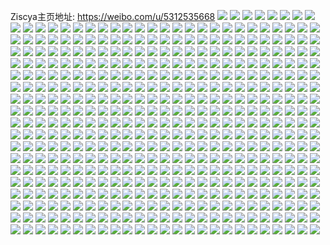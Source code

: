 Ziscya主页地址: https://weibo.com/u/5312535668 
![](https://wx4.sinaimg.cn/mw2000/005NwRdagy1h93o8s0zelj324p27v4gw.jpg) 
![](https://wx4.sinaimg.cn/mw2000/005NwRdagy1h93o8y8l56j332d23f4qs.jpg) 
![](https://wx4.sinaimg.cn/mw2000/005NwRdagy1h93o8z6tb6j32dc2dbhdt.jpg) 
![](https://wx4.sinaimg.cn/mw2000/005NwRdagy1h93o91b89mj32dc2dbb2c.jpg) 
![](https://wx4.sinaimg.cn/mw2000/005NwRdagy1h93o8rctoej30u015o160.jpg) 
![](https://wx4.sinaimg.cn/mw2000/005NwRdagy1h93o928bzgj32dc2dbnpd.jpg) 
![](https://wx4.sinaimg.cn/mw2000/005NwRdagy1h93o947smbj32dc35sx6s.jpg) 
![](https://wx4.sinaimg.cn/mw2000/005NwRdagy1h93o96cg3ij32dc35sb2c.jpg) 
![](https://wx4.sinaimg.cn/mw2000/005NwRdagy1h93o97rw7yj32dc35s7wj.jpg) 
![](https://wx4.sinaimg.cn/mw2000/005NwRdagy1h9093fsbalj30u00sg47s.jpg) 
![](https://wx4.sinaimg.cn/mw2000/005NwRdagy1h8oa7faa5oj32ef35s7wk.jpg) 
![](https://wx4.sinaimg.cn/mw2000/005NwRdagy1h72e02easlj30xc3r34k8.jpg) 
![](https://wx4.sinaimg.cn/mw2000/005NwRdagy1h72e05ilnqj32dc35shdt.jpg) 
![](https://wx4.sinaimg.cn/mw2000/005NwRdagy1h72e0783phj32dc35s7dd.jpg) 
![](https://wx4.sinaimg.cn/mw2000/005NwRdagy1h72e0bcimcj32dc35snpd.jpg) 
![](https://wx4.sinaimg.cn/mw2000/005NwRdagy1h72ecs9vqaj32dc35su0y.jpg) 
![](https://wx4.sinaimg.cn/mw2000/005NwRdagy1h72ectr0bwj32dc35su0x.jpg) 
![](https://wx4.sinaimg.cn/mw2000/005NwRdagy1h72ecwccoej32dc35s7wk.jpg) 
![](https://wx4.sinaimg.cn/mw2000/005NwRdagy1h72eczj3dpj32dc35sb2e.jpg) 
![](https://wx4.sinaimg.cn/mw2000/005NwRdagy1h72ed0s0twj32dc35shdt.jpg) 
![](https://wx4.sinaimg.cn/mw2000/005NwRdagy1h6vwasv88oj32dc35s77e.jpg) 
![](https://wx4.sinaimg.cn/mw2000/005NwRdagy1h6q6cbpfevj32dc35sqv9.jpg) 
![](https://wx4.sinaimg.cn/mw2000/005NwRdagy1h6q6dmc8hvj335s2dchdx.jpg) 
![](https://wx4.sinaimg.cn/mw2000/005NwRdagy1h6q6dp8ssej32v225cnpg.jpg) 
![](https://wx4.sinaimg.cn/mw2000/005NwRdagy1h6q6drsrywj32dc35shdu.jpg) 
![](https://wx4.sinaimg.cn/mw2000/005NwRdagy1h6i0ji5il1j335s2dc1ky.jpg) 
![](https://wx4.sinaimg.cn/mw2000/005NwRdagy1h4uw4phqhuj30g40sggp8.jpg) 
![](https://wx4.sinaimg.cn/mw2000/005NwRdagy1h4uw4pz226j30f40qoada.jpg) 
![](https://wx4.sinaimg.cn/mw2000/005NwRdagy1h4uw4qe2agj30f40qodja.jpg) 
![](https://wx4.sinaimg.cn/mw2000/005NwRdagy1h4uw4qye5lj30f40qoadr.jpg) 
![](https://wx4.sinaimg.cn/mw2000/005NwRdagy1h4do44khd5j30u01hcnc8.jpg) 
![](https://wx4.sinaimg.cn/mw2000/005NwRdagy1h4do46dhc5j30u01hcncm.jpg) 
![](https://wx4.sinaimg.cn/mw2000/005NwRdagy1h4do482ph4j30u01hck6m.jpg) 
![](https://wx4.sinaimg.cn/mw2000/005NwRdagy1h4do49isd6j30u01hcaoi.jpg) 
![](https://wx4.sinaimg.cn/mw2000/005NwRdagy1h4do4bil49j30u01hcapj.jpg) 
![](https://wx4.sinaimg.cn/mw2000/005NwRdagy1h4do4cpzncj30k00zkjw6.jpg) 
![](https://wx4.sinaimg.cn/mw2000/005NwRdagy1h4do4dt350j30k00zkn25.jpg) 
![](https://wx4.sinaimg.cn/mw2000/005NwRdagy1h4do4f358lj30k00zkgqt.jpg) 
![](https://wx4.sinaimg.cn/mw2000/005NwRdagy1h4do4ggvgoj30k00zk79h.jpg) 
![](https://wx4.sinaimg.cn/mw2000/005NwRdagy1h2odj9e9b0j32dc35sx6r.jpg) 
![](https://wx4.sinaimg.cn/mw2000/005NwRdagy1h2odjc41rzj32dc35skjn.jpg) 
![](https://wx4.sinaimg.cn/mw2000/005NwRdagy1h2odjd5rpuj31sa2jghdt.jpg) 
![](https://wx4.sinaimg.cn/mw2000/005NwRdagy1h2odk2jcc1j31qm2dc1kx.jpg) 
![](https://wx4.sinaimg.cn/mw2000/005NwRdagy1h2odjn410qj32is3k0qv8.jpg) 
![](https://wx4.sinaimg.cn/mw2000/005NwRdagy1h2odjwyldmj32o03k0u0z.jpg) 
![](https://wx4.sinaimg.cn/mw2000/005NwRdagy1h2odk11c7uj32o03k0e83.jpg) 
![](https://wx4.sinaimg.cn/mw2000/005NwRdagy1h2odk739mej31xq2wl7wi.jpg) 
![](https://wx4.sinaimg.cn/mw2000/005NwRdagy1h2odk85rwdj30zk1hcqjt.jpg) 
![](https://wx4.sinaimg.cn/mw2000/005NwRdagy1h2eo0xro8jj32dc35su0z.jpg) 
![](https://wx4.sinaimg.cn/mw2000/005NwRdagy1h2enrp48grj33e72my7wj.jpg) 
![](https://wx4.sinaimg.cn/mw2000/005NwRdagy1h2eo10a9lyj33k02s6u0y.jpg) 
![](https://wx4.sinaimg.cn/mw2000/005NwRdagy1h2eo12pgqoj33ia2t14qr.jpg) 
![](https://wx4.sinaimg.cn/mw2000/005NwRdagy1h2eo158bapj32ha3k0b2a.jpg) 
![](https://wx4.sinaimg.cn/mw2000/005NwRdagy1h2eo1lptwsj30i613macj.jpg) 
![](https://wx4.sinaimg.cn/mw2000/005NwRdagy1h2eo35lb1nj335s2dcu0y.jpg) 
![](https://wx4.sinaimg.cn/mw2000/005NwRdagy1h2eo39z22rj335s2dcu0y.jpg) 
![](https://wx4.sinaimg.cn/mw2000/005NwRdagy1h2eo382b23j31km1n0qj1.jpg) 
![](https://wx4.sinaimg.cn/mw2000/005NwRdagy1h28eqgs99jj322o340u0x.jpg) 
![](https://wx4.sinaimg.cn/mw2000/005NwRdagy1h28eqlytiwj323u35snpd.jpg) 
![](https://wx4.sinaimg.cn/mw2000/005NwRdagy1h28eqjbuadj323u35s1ky.jpg) 
![](https://wx4.sinaimg.cn/mw2000/005NwRdagy1h28eqp7ws7j32dc35skjm.jpg) 
![](https://wx4.sinaimg.cn/mw2000/005NwRdagy1h28eqdmrswj323u35shdt.jpg) 
![](https://wx4.sinaimg.cn/mw2000/005NwRdagy1h28eqr3yaaj31x21x2x6f.jpg) 
![](https://wx4.sinaimg.cn/mw2000/005NwRdagy1h28eqzc457j323u35s7wi.jpg) 
![](https://wx4.sinaimg.cn/mw2000/005NwRdagy1h28eqwshjdj32dc35sqv5.jpg) 
![](https://wx4.sinaimg.cn/mw2000/005NwRdagy1h28eqth4egj32dc35su0x.jpg) 
![](https://wx4.sinaimg.cn/mw2000/005NwRdagy1h215fsybsfj31jl35s7wh.jpg) 
![](https://wx4.sinaimg.cn/mw2000/005NwRdagy1h215fxw8yyj32dc35s7wj.jpg) 
![](https://wx4.sinaimg.cn/mw2000/005NwRdagy1h215f5v6duj30u01dagqm.jpg) 
![](https://wx4.sinaimg.cn/mw2000/005NwRdagy1h215f6j2uxj31kj16yqj2.jpg) 
![](https://wx4.sinaimg.cn/mw2000/005NwRdagy1h215f6y1mnj30mg0vpn3g.jpg) 
![](https://wx4.sinaimg.cn/mw2000/005NwRdagy1h215fumm2cj315o1jkhdt.jpg) 
![](https://wx4.sinaimg.cn/mw2000/005NwRdagy1h215fvi18fj31900u0wxn.jpg) 
![](https://wx4.sinaimg.cn/mw2000/005NwRdagy1h215g033w6j335s2dcqv6.jpg) 
![](https://wx4.sinaimg.cn/mw2000/005NwRdagy1h215g6ycz6j31hc0u0wqe.jpg) 
![](https://wx4.sinaimg.cn/mw2000/005NwRdagy1h1wq6mrh19j323u35sqv6.jpg) 
![](https://wx4.sinaimg.cn/mw2000/005NwRdagy1h1wq6pxg3aj323u35rqv5.jpg) 
![](https://wx4.sinaimg.cn/mw2000/005NwRdagy1h1wq6smstbj323u35su0y.jpg) 
![](https://wx4.sinaimg.cn/mw2000/005NwRdagy1h1wq6ttyqwj30tm18gwle.jpg) 
![](https://wx4.sinaimg.cn/mw2000/005NwRdagy1h1wq72y8w7j31wp2v2x6p.jpg) 
![](https://wx4.sinaimg.cn/mw2000/005NwRdagy1h1wq6wtla6j323u35su0x.jpg) 
![](https://wx4.sinaimg.cn/mw2000/005NwRdagy1h1wq6zjq9kj32dc35s4qq.jpg) 
![](https://wx4.sinaimg.cn/mw2000/005NwRdagy1h1wq76miz4j323u35skjm.jpg) 
![](https://wx4.sinaimg.cn/mw2000/005NwRdagy1h1wq78oq4dj31eq2du4qp.jpg) 
![](https://wx4.sinaimg.cn/mw2000/005NwRdagy1h1gd2ior8wj32zu23wkjn.jpg) 
![](https://wx4.sinaimg.cn/mw2000/005NwRdagy1h1f4chjrnkj32dc35sb2a.jpg) 
![](https://wx4.sinaimg.cn/mw2000/005NwRdagy1h1f4cawprtj335s2dcb2a.jpg) 
![](https://wx4.sinaimg.cn/mw2000/005NwRdagy1h1f4cccbcdj32d92ey4qp.jpg) 
![](https://wx4.sinaimg.cn/mw2000/005NwRdagy1h1f4clx2v2j335u2dce83.jpg) 
![](https://wx4.sinaimg.cn/mw2000/005NwRdagy1h1f4cej9rsj335s2dcb2c.jpg) 
![](https://wx4.sinaimg.cn/mw2000/005NwRdagy1h1f4cjbugyj335u28cu0x.jpg) 
![](https://wx4.sinaimg.cn/mw2000/005NwRdagy1h1f4cg8tv0j32832ife81.jpg) 
![](https://wx4.sinaimg.cn/mw2000/005NwRdagy1h1f4cp6wxuj32dc35s4qr.jpg) 
![](https://wx4.sinaimg.cn/mw2000/005NwRdagy1h1f4e4ugwjj32o03k07wj.jpg) 
![](https://wx4.sinaimg.cn/mw2000/005NwRdagy1h1cz604uevj32dc35shdt.jpg) 
![](https://wx4.sinaimg.cn/mw2000/005NwRdagy1h1cz5x9tzjj32jm2o0hdu.jpg) 
![](https://wx4.sinaimg.cn/mw2000/005NwRdagy1h1cz5yn8okj32dc2ic1ky.jpg) 
![](https://wx4.sinaimg.cn/mw2000/005NwRdagy1h1biuezeslj32dc35sx6q.jpg) 
![](https://wx4.sinaimg.cn/mw2000/005NwRdagy1h1biuhb9s2j335s2dcu0z.jpg) 
![](https://wx4.sinaimg.cn/mw2000/005NwRdagy1h1biuk7fawj32dc35sb2c.jpg) 
![](https://wx4.sinaimg.cn/mw2000/005NwRdagy1h1bium90bhj32dc35skjm.jpg) 
![](https://wx4.sinaimg.cn/mw2000/005NwRdagy1h1biuohw7fj335s2dchdv.jpg) 
![](https://wx4.sinaimg.cn/mw2000/005NwRdagy1h1biurajy9j32dc35s1l1.jpg) 
![](https://wx4.sinaimg.cn/mw2000/005NwRdagy1h1biuu2oidj335s2dc4qt.jpg) 
![](https://wx4.sinaimg.cn/mw2000/005NwRdagy1h1biuvvepfj335s2dcb2a.jpg) 
![](https://wx4.sinaimg.cn/mw2000/005NwRdagy1h1biux9ovxj32dc35s1ky.jpg) 
![](https://wx4.sinaimg.cn/mw2000/005NwRdagy1h19do2n00ij335s2dc1l2.jpg) 
![](https://wx4.sinaimg.cn/mw2000/005NwRdagy1h19do4pufpj32dc35se84.jpg) 
![](https://wx4.sinaimg.cn/mw2000/005NwRdagy1h19dnxg9hij33k02dce84.jpg) 
![](https://wx4.sinaimg.cn/mw2000/005NwRdagy1h19dnzxjd7j335s2dcu10.jpg) 
![](https://wx4.sinaimg.cn/mw2000/005NwRdagy1h0ofijkodgj335s2dc7wj.jpg) 
![](https://wx4.sinaimg.cn/mw2000/005NwRdagy1h0ofixshwvj30un0u0gz0.jpg) 
![](https://wx4.sinaimg.cn/mw2000/005NwRdagy1h0ofihs2sjj32qa241e82.jpg) 
![](https://wx4.sinaimg.cn/mw2000/005NwRdagy1h0ofieyvcyj335s2dc7wi.jpg) 
![](https://wx4.sinaimg.cn/mw2000/005NwRdagy1h0ofiae9jaj32nz3jzhdv.jpg) 
![](https://wx4.sinaimg.cn/mw2000/005NwRdagy1h0ofic9vtmj32dc2bre84.jpg) 
![](https://wx4.sinaimg.cn/mw2000/005NwRdagy1h0oficvytsj30tz1077m1.jpg) 
![](https://wx4.sinaimg.cn/mw2000/005NwRdagy1h0ofidabypj30u00xtq9o.jpg) 
![](https://wx4.sinaimg.cn/mw2000/005NwRdagy1h0ofidpwjkj30u01m4gx3.jpg) 
![](https://wx4.sinaimg.cn/mw2000/005NwRdagy1h08f1pa0q9j321h2ronpd.jpg) 
![](https://wx4.sinaimg.cn/mw2000/005NwRdagy1h08f10miarj32c0340qv8.jpg) 
![](https://wx4.sinaimg.cn/mw2000/005NwRdagy1h08f1nq4acj32e01siu0x.jpg) 
![](https://wx4.sinaimg.cn/mw2000/005NwRdagy1h08f1v8ggkj31yg1yg4qp.jpg) 
![](https://wx4.sinaimg.cn/mw2000/005NwRdagy1h08f1rm1n5j33s051ckjo.jpg) 
![](https://wx4.sinaimg.cn/mw2000/005NwRdagy1h08f1whpqrj335s2dcx6p.jpg) 
![](https://wx4.sinaimg.cn/mw2000/005NwRdagy1h08f1sp2gzj329n2c0npd.jpg) 
![](https://wx4.sinaimg.cn/mw2000/005NwRdagy1h08f1ktmd7j30vs0nu477.jpg) 
![](https://wx4.sinaimg.cn/mw2000/005NwRdagy1h08f1k6tp1j33402c0b2c.jpg) 
![](https://wx4.sinaimg.cn/mw2000/005NwRdagy1h08f1xquxjj335s2dc4qq.jpg) 
![](https://wx4.sinaimg.cn/mw2000/005NwRdagy1h08f1u09u7j32a02c0qv5.jpg) 
![](https://wx4.sinaimg.cn/mw2000/005NwRdagy1h0094xtvloj335s2dcqv7.jpg) 
![](https://wx4.sinaimg.cn/mw2000/005NwRdagy1h00951yrf3j32dc2rsnpe.jpg) 
![](https://wx4.sinaimg.cn/mw2000/005NwRdagy1h00957ubh1j334024dqv5.jpg) 
![](https://wx4.sinaimg.cn/mw2000/005NwRdagy1h0095g7rduj32dc35u1l0.jpg) 
![](https://wx4.sinaimg.cn/mw2000/005NwRdagy1h00937038bj32dc35snpe.jpg) 
![](https://wx4.sinaimg.cn/mw2000/005NwRdagy1h0095nb5t8j335s2dcqv8.jpg) 
![](https://wx4.sinaimg.cn/mw2000/005NwRdagy1h0092s8p5ej32dc35se82.jpg) 
![](https://wx4.sinaimg.cn/mw2000/005NwRdagy1h00931t9vtj32dc35se82.jpg) 
![](https://wx4.sinaimg.cn/mw2000/005NwRdagy1h0095qrkxhj32hp1w7u0x.jpg) 
![](https://wx4.sinaimg.cn/mw2000/005NwRdagy1h0095rht67j30tk0tyjvv.jpg) 
![](https://wx4.sinaimg.cn/mw2000/005NwRdagy1gzkbpv8hm6j32dc35shdu.jpg) 
![](https://wx4.sinaimg.cn/mw2000/005NwRdagy1gzkbpq9db0j32o032g1ky.jpg) 
![](https://wx4.sinaimg.cn/mw2000/005NwRdagy1gzkbps6zh8j32dc2q6qv5.jpg) 
![](https://wx4.sinaimg.cn/mw2000/005NwRdagy1gz2hqngipdj30xc18gjzd.jpg) 
![](https://wx4.sinaimg.cn/mw2000/005NwRdagy1gz2hqnyqt5j30xc18gn54.jpg) 
![](https://wx4.sinaimg.cn/mw2000/005NwRdagy1gz2hqofqwvj30xc18gdnw.jpg) 
![](https://wx4.sinaimg.cn/mw2000/005NwRdagy1gz2hqotngvj30u00tq438.jpg) 
![](https://wx4.sinaimg.cn/mw2000/005NwRdagy1gyo07gsuxuj335s2dcq9t.jpg) 
![](https://wx4.sinaimg.cn/mw2000/005NwRdagy1gyo07bfvcuj30ut0tagsw.jpg) 
![](https://wx4.sinaimg.cn/mw2000/005NwRdagy1gyo07dyey4j32o03k04qq.jpg) 
![](https://wx4.sinaimg.cn/mw2000/005NwRdagy1gyo07clorcj32dc35su0x.jpg) 
![](https://wx4.sinaimg.cn/mw2000/005NwRdagy1gyo079jcp9j335s2dcx6p.jpg) 
![](https://wx4.sinaimg.cn/mw2000/005NwRdagy1gyo07atspjj335s2dcu0x.jpg) 
![](https://wx4.sinaimg.cn/mw2000/005NwRdagy1gyo07g3jnbj335s2dchdu.jpg) 
![](https://wx4.sinaimg.cn/mw2000/005NwRdagy1gyo07iijucj335s2dchdv.jpg) 
![](https://wx4.sinaimg.cn/mw2000/005NwRdagy1gyo07j0x8pj30u00vsafm.jpg) 
![](https://wx4.sinaimg.cn/mw2000/005NwRdagy1gynz62atsrj30nw0h977a.jpg) 
![](https://wx4.sinaimg.cn/mw2000/005NwRdagy1gy5dcgwng7j332m26ee82.jpg) 
![](https://wx4.sinaimg.cn/mw2000/005NwRdagy1gy5dcrivc1j331q2744qr.jpg) 
![](https://wx4.sinaimg.cn/mw2000/005NwRdagy1gy5dc9kgmrj32dc35shdv.jpg) 
![](https://wx4.sinaimg.cn/mw2000/005NwRdagy1gy5dd6tx22j34s93dtnpf.jpg) 
![](https://wx4.sinaimg.cn/mw2000/005NwRdagy1gy5de5pvwyj335s2dcb2b.jpg) 
![](https://wx4.sinaimg.cn/mw2000/005NwRdagy1gy5ddkfpvuj34sc3dtqv7.jpg) 
![](https://wx4.sinaimg.cn/mw2000/005NwRdagy1gxy255neg4j31al3404qq.jpg) 
![](https://wx4.sinaimg.cn/mw2000/005NwRdagy1gxy2580vs2j315z33z7ty.jpg) 
![](https://wx4.sinaimg.cn/mw2000/005NwRdagy1gxy25fod9vj313j341e64.jpg) 
![](https://wx4.sinaimg.cn/mw2000/005NwRdagy1gxy251nuxsj31k0340x6p.jpg) 
![](https://wx4.sinaimg.cn/mw2000/005NwRdagy1gxy24my19xj32qf3n8hdu.jpg) 
![](https://wx4.sinaimg.cn/mw2000/005NwRdagy1gxy25mh47kj31w02iox6p.jpg) 
![](https://wx4.sinaimg.cn/mw2000/005NwRdagy1gxy25cjvjij30ws3417wh.jpg) 
![](https://wx4.sinaimg.cn/mw2000/005NwRdagy1gxy24xn9shj32dc35sqv6.jpg) 
![](https://wx4.sinaimg.cn/mw2000/005NwRdagy1gxy25hzexxj30yo3427t4.jpg) 
![](https://wx4.sinaimg.cn/mw2000/005NwRdagy1gxqfmffrchj32b9330hdv.jpg) 
![](https://wx4.sinaimg.cn/mw2000/005NwRdagy1gxqfnqsopaj32dc35s1ky.jpg) 
![](https://wx4.sinaimg.cn/mw2000/005NwRdagy1gxqfnhklswj32dc35sqv5.jpg) 
![](https://wx4.sinaimg.cn/mw2000/005NwRdagy1gxqfqizweyj32dc35skjl.jpg) 
![](https://wx4.sinaimg.cn/mw2000/005NwRdagy1gxqfn5dg77j32dc35shdt.jpg) 
![](https://wx4.sinaimg.cn/mw2000/005NwRdagy1gxqfm5htkzj315z33z7wh.jpg) 
![](https://wx4.sinaimg.cn/mw2000/005NwRdagy1gxqfqnm677j32dc35snpe.jpg) 
![](https://wx4.sinaimg.cn/mw2000/005NwRdagy1gxqfn9ml5dj31901o1asl.jpg) 
![](https://wx4.sinaimg.cn/mw2000/005NwRdagy1gxqfqsjg8tj32dc35sqv6.jpg) 
![](https://wx4.sinaimg.cn/mw2000/005NwRdagy1gwvq9nw4jej32dc2hkkjo.jpg) 
![](https://wx4.sinaimg.cn/mw2000/005NwRdagy1gwvq9r3jscj32c01k11ky.jpg) 
![](https://wx4.sinaimg.cn/mw2000/005NwRdagy1gwvq9khxmfj32dc35se81.jpg) 
![](https://wx4.sinaimg.cn/mw2000/005NwRdagy1gwvqb4v3qyj33k02o0kjm.jpg) 
![](https://wx4.sinaimg.cn/mw2000/005NwRdagy1gwvqawgvu5j327k341qv5.jpg) 
![](https://wx4.sinaimg.cn/mw2000/005NwRdagy1gwvq9og2zaj32vj1yve52.jpg) 
![](https://wx4.sinaimg.cn/mw2000/005NwRdagy1gwvqa4tb9xj32dc2fn7wj.jpg) 
![](https://wx4.sinaimg.cn/mw2000/005NwRdagy1gwvq9uqfohj334022oe82.jpg) 
![](https://wx4.sinaimg.cn/mw2000/005NwRdagy1gwvqatfpunj32c0340u0y.jpg) 
![](https://wx4.sinaimg.cn/mw2000/005NwRdagy1gwvq6mwyj2j32dc2dc1ky.jpg) 
![](https://wx4.sinaimg.cn/mw2000/005NwRdagy1gwvq9z3phbj32pg3tte83.jpg) 
![](https://wx4.sinaimg.cn/mw2000/005NwRdagy1gwvqa0cbfkj335s2dckjl.jpg) 
![](https://wx4.sinaimg.cn/mw2000/005NwRdagy1gwvqawwp2nj30vh0u00zy.jpg) 
![](https://wx4.sinaimg.cn/mw2000/005NwRdagy1gvwnmj4tnij32dc35se84.jpg) 
![](https://wx4.sinaimg.cn/mw2000/005NwRdagy1gvwnmf30k4j325s1mcb29.jpg) 
![](https://wx4.sinaimg.cn/mw2000/005NwRdagy1gvwnn5j2y2j3340340u0z.jpg) 
![](https://wx4.sinaimg.cn/mw2000/005NwRdagy1gvwnn9a0ndj335s2dce83.jpg) 
![](https://wx4.sinaimg.cn/mw2000/005NwRdagy1gvwnnbg09aj32dc35s7wk.jpg) 
![](https://wx4.sinaimg.cn/mw2000/005NwRdagy1gvwnn16t9ij32dc35sx6s.jpg) 
![](https://wx4.sinaimg.cn/mw2000/005NwRdagy1gvwnmz4z03j32pz1rfkjm.jpg) 
![](https://wx4.sinaimg.cn/mw2000/005NwRdagy1gvwnmp1ip7j335s2dce83.jpg) 
![](https://wx4.sinaimg.cn/mw2000/005NwRdagy1gvwnmh7cflj325z2o47wi.jpg) 
![](https://wx4.sinaimg.cn/mw2000/005NwRdagy1gvwnn2u2rkj31w02iob29.jpg) 
![](https://wx4.sinaimg.cn/mw2000/005NwRdagy1gvwnmjzo2fj30u013aaiw.jpg) 
![](https://wx4.sinaimg.cn/mw2000/005NwRdagy1gvwnmlrzikj32o03k0kjm.jpg) 
![](https://wx4.sinaimg.cn/mw2000/005NwRdagy1gvwnmr76jgj31up26i1kx.jpg) 
![](https://wx4.sinaimg.cn/mw2000/005NwRdagy1gvwnmq2d1wj31n918ge81.jpg) 
![](https://wx4.sinaimg.cn/mw2000/005NwRdagy1gvwnmt61g7j321n32h7wi.jpg) 
![](https://wx4.sinaimg.cn/mw2000/005NwRdagy1gvwnmvvnp0j3340340npf.jpg) 
![](https://wx4.sinaimg.cn/mw2000/005NwRdagy1gvwnn61xexj31400u0gsc.jpg) 
![](https://wx4.sinaimg.cn/mw2000/005NwRdagy1gv4bhcbv3jj62by33ze8202.jpg) 
![](https://wx4.sinaimg.cn/mw2000/005NwRdagy1gv4bhlyo6tj62by33ze8202.jpg) 
![](https://wx4.sinaimg.cn/mw2000/005NwRdagy1gv4bhras0kj616u3404qp02.jpg) 
![](https://wx4.sinaimg.cn/mw2000/005NwRdagy1gv4bhwjz4zj610x3407wh02.jpg) 
![](https://wx4.sinaimg.cn/mw2000/005NwRdagy1gv4bi4jolyj61fp341x6p02.jpg) 
![](https://wx4.sinaimg.cn/mw2000/005NwRdagy1gv4bic9a0ij61fp341kjl02.jpg) 
![](https://wx4.sinaimg.cn/mw2000/005NwRdagy1gv4bilwfxjj62by33zb2a02.jpg) 
![](https://wx4.sinaimg.cn/mw2000/005NwRdagy1gv4bivrhevj62by33zb2a02.jpg) 
![](https://wx4.sinaimg.cn/mw2000/005NwRdagy1gv4bj3ase1j61jz340npd02.jpg) 
![](https://wx4.sinaimg.cn/mw2000/005NwRdagy1gv04rtmc23j622o3404qq02.jpg) 
![](https://wx4.sinaimg.cn/mw2000/005NwRdagy1gv04rxdqatj622o340e8202.jpg) 
![](https://wx4.sinaimg.cn/mw2000/005NwRdagy1gv04s1s2auj634022ox6q02.jpg) 
![](https://wx4.sinaimg.cn/mw2000/005NwRdagy1gv04s56u2tj634022nb2a02.jpg) 
![](https://wx4.sinaimg.cn/mw2000/005NwRdagy1gv04s818cxj634022o7wi02.jpg) 
![](https://wx4.sinaimg.cn/mw2000/005NwRdagy1gv04scse6tj634022ohdu02.jpg) 
![](https://wx4.sinaimg.cn/mw2000/005NwRdagy1gv04sgxl3pj63402c0kjo02.jpg) 
![](https://wx4.sinaimg.cn/mw2000/005NwRdagy1gv04sk9uq2j63k02o04qu02.jpg) 
![](https://wx4.sinaimg.cn/mw2000/005NwRdagy1gv04snmnr7j62dc35s4qu02.jpg) 
![](https://wx4.sinaimg.cn/mw2000/005NwRdagy1guoblot03rj635s2dchdv02.jpg) 
![](https://wx4.sinaimg.cn/mw2000/005NwRdagy1guobletg5xj635s2dc1kz02.jpg) 
![](https://wx4.sinaimg.cn/mw2000/005NwRdagy1guoblhdq3bj635s2dc7wj02.jpg) 
![](https://wx4.sinaimg.cn/mw2000/005NwRdagy1guoblj6enkj635s2dcu0y02.jpg) 
![](https://wx4.sinaimg.cn/mw2000/005NwRdagy1guoblm6oowj635s2dcnpe02.jpg) 
![](https://wx4.sinaimg.cn/mw2000/005NwRdagy1guoblqo8yhj635s2dcx6p02.jpg) 
![](https://wx4.sinaimg.cn/mw2000/005NwRdagy1guoblarukfj62c03404qq02.jpg) 
![](https://wx4.sinaimg.cn/mw2000/005NwRdagy1guoblumihej635s2dckjn02.jpg) 
![](https://wx4.sinaimg.cn/mw2000/005NwRdagy1guoblwd38mj63k02o0npe02.jpg) 
![](https://wx4.sinaimg.cn/mw2000/005NwRdagy1gunfgadhd9j635s2dcnpe02.jpg) 
![](https://wx4.sinaimg.cn/mw2000/005NwRdagy1gunfgh3ay2j635s2dce8202.jpg) 
![](https://wx4.sinaimg.cn/mw2000/005NwRdagy1gunfgiwj4fj635s2dcu0y02.jpg) 
![](https://wx4.sinaimg.cn/mw2000/005NwRdagy1gunfgmf4uij635s2dchdt02.jpg) 
![](https://wx4.sinaimg.cn/mw2000/005NwRdagy1gunfgcyvebj62dc35s7wj02.jpg) 
![](https://wx4.sinaimg.cn/mw2000/005NwRdagy1gunfgl027zj635s2dcu0x02.jpg) 
![](https://wx4.sinaimg.cn/mw2000/005NwRdagy1gunfgp3zhmj635s2dckjn02.jpg) 
![](https://wx4.sinaimg.cn/mw2000/005NwRdagy1gunfgukzwhj62wi27rhdu02.jpg) 
![](https://wx4.sinaimg.cn/mw2000/005NwRdagy1gunfgrydabj635s2dce8402.jpg) 
![](https://wx4.sinaimg.cn/mw2000/005NwRdagy1gul50zostzj635s2dce8402.jpg) 
![](https://wx4.sinaimg.cn/mw2000/005NwRdagy1gul50irvw0j635s2dcnpf02.jpg) 
![](https://wx4.sinaimg.cn/mw2000/005NwRdagy1gul4wai9lgj60ya33zb2a02.jpg) 
![](https://wx4.sinaimg.cn/mw2000/005NwRdagy1gul4w5jkiwj61hr341kjl02.jpg) 
![](https://wx4.sinaimg.cn/mw2000/005NwRdagy1gul4vzs3czj60u014s7ni02.jpg) 
![](https://wx4.sinaimg.cn/mw2000/005NwRdagy1guap3638uqj62dc35shdu02.jpg) 
![](https://wx4.sinaimg.cn/mw2000/005NwRdagy1guap31q9fij626425anpd02.jpg) 
![](https://wx4.sinaimg.cn/mw2000/005NwRdagy1guap2znkssj62dc2qlnpe02.jpg) 
![](https://wx4.sinaimg.cn/mw2000/005NwRdagy1guap32cgrxj60u00u87pq02.jpg) 
![](https://wx4.sinaimg.cn/mw2000/005NwRdagy1guap2y5wr5j622k26jx0702.jpg) 
![](https://wx4.sinaimg.cn/mw2000/005NwRdagy1guap38skcxj61901o0tz002.jpg) 
![](https://wx4.sinaimg.cn/mw2000/005NwRdagy1guap30r9ssj61ni1obnpd02.jpg) 
![](https://wx4.sinaimg.cn/mw2000/005NwRdagy1guap34jes7j61nd1xx1kx02.jpg) 
![](https://wx4.sinaimg.cn/mw2000/005NwRdagy1guap33cku8j627z2dcb2902.jpg) 
![](https://wx4.sinaimg.cn/mw2000/005NwRdagy1gu3r5tqqhuj32o81wwb29.jpg) 
![](https://wx4.sinaimg.cn/mw2000/005NwRdagy1gu3r5mvatkj32is2dc4qs.jpg) 
![](https://wx4.sinaimg.cn/mw2000/005NwRdagy1gu3r5sf970j335s2dcnpf.jpg) 
![](https://wx4.sinaimg.cn/mw2000/005NwRdagy1gu3r5pnd37j335s2dcnpf.jpg) 
![](https://wx4.sinaimg.cn/mw2000/005NwRdagy1gu3r5gm7rcj30u00jj7c3.jpg) 
![](https://wx4.sinaimg.cn/mw2000/005NwRdagy1gu3r5wyfdgj335s2dce82.jpg) 
![](https://wx4.sinaimg.cn/mw2000/005NwRdagy1gu3r5jgzajj32c0340npd.jpg) 
![](https://wx4.sinaimg.cn/mw2000/005NwRdagy1gu3r5v3573j335s2dckjl.jpg) 
![](https://wx4.sinaimg.cn/mw2000/005NwRdagy1gu3r5z0ymcj30qo183adq.jpg) 
![](https://wx4.sinaimg.cn/mw2000/005NwRdagy1gtcl518dz7j32c03404qq.jpg) 
![](https://wx4.sinaimg.cn/mw2000/005NwRdagy1gtcl4s1t7lj32c03404qq.jpg) 
![](https://wx4.sinaimg.cn/mw2000/005NwRdagy1gtcl4fuld7j62dc2xe4qq02.jpg) 
![](https://wx4.sinaimg.cn/mw2000/005NwRdagy1gtcl4lw8rzj32c0340b2a.jpg) 
![](https://wx4.sinaimg.cn/mw2000/005NwRdagy1gtc5vtcwplj62c03404qq02.jpg) 
![](https://wx4.sinaimg.cn/mw2000/005NwRdagy1gtc5vrj4tpj32c03401ky.jpg) 
![](https://wx4.sinaimg.cn/mw2000/005NwRdagy1gtc5vpluajj32c0340x6p.jpg) 
![](https://wx4.sinaimg.cn/mw2000/005NwRdagy1gtc5vv1hrkj32c03401ky.jpg) 
![](https://wx4.sinaimg.cn/mw2000/005NwRdagy1gqxfdxfb0sj325s1mcx6q.jpg) 
![](https://wx4.sinaimg.cn/mw2000/005NwRdagy1gqxfdvru8qj325s1mckjm.jpg) 
![](https://wx4.sinaimg.cn/mw2000/005NwRdagy1gqxfe0novmj30u01lkk3f.jpg) 
![](https://wx4.sinaimg.cn/mw2000/005NwRdagy1gqxfdtbcmlj32c03404qq.jpg) 
![](https://wx4.sinaimg.cn/mw2000/005NwRdagy1gqxfdru6paj32c0340npf.jpg) 
![](https://wx4.sinaimg.cn/mw2000/005NwRdagy1gqxfdzxhaej325s1mcnpe.jpg) 
![](https://wx4.sinaimg.cn/mw2000/005NwRdagy1gqxfe1z28ej60u00qkdm502.jpg) 
![](https://wx4.sinaimg.cn/mw2000/005NwRdagy1gqxfdu9wmbj30u00u0dq3.jpg) 
![](https://wx4.sinaimg.cn/mw2000/005NwRdagy1gqxfe1f90xj30rs15oto8.jpg) 
![](https://wx4.sinaimg.cn/mw2000/005NwRdagy1gq6hky2xu5j335s2dcb2b.jpg) 
![](https://wx4.sinaimg.cn/mw2000/005NwRdagy1gq6hkzjv16j32dc35su0y.jpg) 
![](https://wx4.sinaimg.cn/mw2000/005NwRdagy1gq6hl162t1j335s2dc7wj.jpg) 
![](https://wx4.sinaimg.cn/mw2000/005NwRdagy1gq6hl2swbsj335s2dc4qq.jpg) 
![](https://wx4.sinaimg.cn/mw2000/005NwRdagy1gq6hl40abjj335s2dcx6p.jpg) 
![](https://wx4.sinaimg.cn/mw2000/005NwRdagy1gq6hl72p0vj335s2dc4qq.jpg) 
![](https://wx4.sinaimg.cn/mw2000/005NwRdagy1gq6hl8bya8j32c0340kjm.jpg) 
![](https://wx4.sinaimg.cn/mw2000/005NwRdagy1gq6hlapsxnj32c0340kjo.jpg) 
![](https://wx4.sinaimg.cn/mw2000/005NwRdagy1gq6hlcks7nj322o340b2c.jpg) 
![](https://wx4.sinaimg.cn/mw2000/005NwRdagy1gq6hldt309j335s2dcqv6.jpg) 
![](https://wx4.sinaimg.cn/mw2000/005NwRdagy1gq4fctpiahj3153340qv7.jpg) 
![](https://wx4.sinaimg.cn/mw2000/005NwRdagy1gq4fcq5ys1j317b340b2b.jpg) 
![](https://wx4.sinaimg.cn/mw2000/005NwRdagy1gq4fcrvfguj31hr340hdv.jpg) 
![](https://wx4.sinaimg.cn/mw2000/005NwRdagy1gq4fchfa5mj315z340qv6.jpg) 
![](https://wx4.sinaimg.cn/mw2000/005NwRdagy1gq4fcj0evxj313j340e83.jpg) 
![](https://wx4.sinaimg.cn/mw2000/005NwRdagy1gq4fckvckzj318v3404qs.jpg) 
![](https://wx4.sinaimg.cn/mw2000/005NwRdagy1gq4fcmkk2gj31ds340x6s.jpg) 
![](https://wx4.sinaimg.cn/mw2000/005NwRdagy1gq4fcoau0qj31ds340qv7.jpg) 
![](https://wx4.sinaimg.cn/mw2000/005NwRdagy1gq4fcvopmbj315o2iab2c.jpg) 
![](https://wx4.sinaimg.cn/mw2000/005NwRdagy1gq4fcx9jhej32c03404qr.jpg) 
![](https://wx4.sinaimg.cn/mw2000/005NwRdagy1gprlq42vnnj32c0340u0z.jpg) 
![](https://wx4.sinaimg.cn/mw2000/005NwRdagy1gprlq2i4coj32c0340x6r.jpg) 
![](https://wx4.sinaimg.cn/mw2000/005NwRdagy1gprlq66fx7j32c0340x6s.jpg) 
![](https://wx4.sinaimg.cn/mw2000/005NwRdagy1gprlqn5mirj31400u0whr.jpg) 
![](https://wx4.sinaimg.cn/mw2000/005NwRdagy1gprlq8vt93j335s2dc7wi.jpg) 
![](https://wx4.sinaimg.cn/mw2000/005NwRdagy1gprlqa0n3kj335s2dcx6p.jpg) 
![](https://wx4.sinaimg.cn/mw2000/005NwRdagy1gprlqb7h5hj335s2dc1ky.jpg) 
![](https://wx4.sinaimg.cn/mw2000/005NwRdagy1gprlrkxue5j31400u0acn.jpg) 
![](https://wx4.sinaimg.cn/mw2000/005NwRdagy1gprlq7t489j30go0godgo.jpg) 
![](https://wx4.sinaimg.cn/mw2000/005NwRdagy1gpi63uz72jj32c0340x6r.jpg) 
![](https://wx4.sinaimg.cn/mw2000/005NwRdagy1gpi6f4x59oj32c03404qs.jpg) 
![](https://wx4.sinaimg.cn/mw2000/005NwRdagy1gpi6f96ntrj32c0340u0z.jpg) 
![](https://wx4.sinaimg.cn/mw2000/005NwRdagy1gpi6fkv3jdj30u72iqe82.jpg) 
![](https://wx4.sinaimg.cn/mw2000/005NwRdagy1gpi6fmt26xj33402c0x6r.jpg) 
![](https://wx4.sinaimg.cn/mw2000/005NwRdagy1gpi6fj8bz7j32ze2c0b2b.jpg) 
![](https://wx4.sinaimg.cn/mw2000/005NwRdagy1gpi6fzea8dj335s2dc4qq.jpg) 
![](https://wx4.sinaimg.cn/mw2000/005NwRdagy1gpi6heqa5ij31400u0450.jpg) 
![](https://wx4.sinaimg.cn/mw2000/005NwRdagy1gpi6fby0m6j335s2dcu0y.jpg) 
![](https://wx4.sinaimg.cn/mw2000/005NwRdaly1gp5qxh7vbwj30rs2jex6p.jpg) 
![](https://wx4.sinaimg.cn/mw2000/005NwRdaly1gp5qxjv0j4j31oe2iqkjn.jpg) 
![](https://wx4.sinaimg.cn/mw2000/005NwRdaly1gp5qxfe83xj317i2iqhdu.jpg) 
![](https://wx4.sinaimg.cn/mw2000/005NwRdaly1gp5qxehq86j31cs2eqx6q.jpg) 
![](https://wx4.sinaimg.cn/mw2000/005NwRdaly1gp5qxg552jj31gx2iq7wi.jpg) 
![](https://wx4.sinaimg.cn/mw2000/005NwRdaly1gp5qxmuxrfj329231re83.jpg) 
![](https://wx4.sinaimg.cn/mw2000/005NwRdaly1gp5qxi4tzoj30vb2iqb29.jpg) 
![](https://wx4.sinaimg.cn/mw2000/005NwRdaly1gp5qxlim3dj31mr2iqx6r.jpg) 
![](https://wx4.sinaimg.cn/mw2000/005NwRdaly1gp5qxc2uzaj31jk2bchdu.jpg) 
![](https://wx4.sinaimg.cn/mw2000/005NwRdaly1goqjjib9ajj319d2iqb2a.jpg) 
![](https://wx4.sinaimg.cn/mw2000/005NwRdaly1goqjja54ztj31jk15ou0x.jpg) 
![](https://wx4.sinaimg.cn/mw2000/005NwRdaly1goqjjhbgsaj31og2iqnpf.jpg) 
![](https://wx4.sinaimg.cn/mw2000/005NwRdaly1goqjjdy3rkj31w02iohdu.jpg) 
![](https://wx4.sinaimg.cn/mw2000/005NwRdaly1goqjjfqrdpj335s2dc4qr.jpg) 
![](https://wx4.sinaimg.cn/mw2000/005NwRdaly1goqjjbh9isj31w02iou0x.jpg) 
![](https://wx4.sinaimg.cn/mw2000/005NwRdaly1goqjjapvdlj31h0164ngs.jpg) 
![](https://wx4.sinaimg.cn/mw2000/005NwRdaly1goqjjjk5afj30u00u0tdy.jpg) 
![](https://wx4.sinaimg.cn/mw2000/005NwRdaly1goqjjj71rkj32fy1tz1ky.jpg) 
![](https://wx4.sinaimg.cn/mw2000/005NwRdaly1goqjjkm4w7j335s2dce83.jpg) 
![](https://wx4.sinaimg.cn/mw2000/005NwRdaly1go3fgbj6zgj31oh2iqx6q.jpg) 
![](https://wx4.sinaimg.cn/mw2000/005NwRdaly1go3fgcp112j31oh2iqkjn.jpg) 
![](https://wx4.sinaimg.cn/mw2000/005NwRdaly1go3fge61rqj31k32iqe82.jpg) 
![](https://wx4.sinaimg.cn/mw2000/005NwRdaly1go3fgfq7xzj31oh2iqqv6.jpg) 
![](https://wx4.sinaimg.cn/mw2000/005NwRdaly1go3fgh0dfqj31oh2iqu0y.jpg) 
![](https://wx4.sinaimg.cn/mw2000/005NwRdaly1go3fgihmjwj317j2iqkjm.jpg) 
![](https://wx4.sinaimg.cn/mw2000/005NwRdaly1go3fgjudcnj31oh2iqhdu.jpg) 
![](https://wx4.sinaimg.cn/mw2000/005NwRdaly1go3fgl62xnj31992iq1ky.jpg) 
![](https://wx4.sinaimg.cn/mw2000/005NwRdaly1go3fgmcmydj335s2dcu0y.jpg) 
![](https://wx4.sinaimg.cn/mw2000/005NwRdaly1gno63wga4bj30xc18g1ct.jpg) 
![](https://wx4.sinaimg.cn/mw2000/005NwRdaly1gno63rnersj30u00u017q.jpg) 
![](https://wx4.sinaimg.cn/mw2000/005NwRdaly1gno63x0ifjj30xc18gdz2.jpg) 
![](https://wx4.sinaimg.cn/mw2000/005NwRdaly1gno63vtz72j31sp273kjm.jpg) 
![](https://wx4.sinaimg.cn/mw2000/005NwRdaly1gno63yp9q9j32m52dcb2a.jpg) 
![](https://wx4.sinaimg.cn/mw2000/005NwRdaly1gno63tcg63j315o1jknpd.jpg) 
![](https://wx4.sinaimg.cn/mw2000/005NwRdaly1gno63uch0pj30u0140ao9.jpg) 
![](https://wx4.sinaimg.cn/mw2000/005NwRdaly1gno63s56ulj30u0140dp7.jpg) 
![](https://wx4.sinaimg.cn/mw2000/005NwRdaly1gno63twq1mj30r6107drr.jpg) 
![](https://wx4.sinaimg.cn/mw2000/005NwRdaly1gnfykkam7xj30u00xs42j.jpg) 
![](https://wx4.sinaimg.cn/mw2000/005NwRdaly1gnfyktu4j4j335s2dcqv7.jpg) 
![](https://wx4.sinaimg.cn/mw2000/005NwRdaly1gnfykjfqmpj335s2dc7wk.jpg) 
![](https://wx4.sinaimg.cn/mw2000/005NwRdaly1gnfykadgpnj325x1jk1kx.jpg) 
![](https://wx4.sinaimg.cn/mw2000/005NwRdaly1gnfyk7ude1j32bc1jkb2a.jpg) 
![](https://wx4.sinaimg.cn/mw2000/005NwRdaly1gnfylbenkaj32e52dc1l1.jpg) 
![](https://wx4.sinaimg.cn/mw2000/005NwRdaly1gnfykz1zzrj335s2dc4qq.jpg) 
![](https://wx4.sinaimg.cn/mw2000/005NwRdaly1gnfykayqyaj31400u0gqm.jpg) 
![](https://wx4.sinaimg.cn/mw2000/005NwRdaly1gnfyk110tqj31kw16oe81.jpg) 
![](https://wx4.sinaimg.cn/mw2000/005NwRdaly1gnd3vyj19fj32tm2aakjo.jpg) 
![](https://wx4.sinaimg.cn/mw2000/005NwRdaly1gnd3u2b9bxj31jk15o7wi.jpg) 
![](https://wx4.sinaimg.cn/mw2000/005NwRdaly1gnd3u3dx3jj315q1jmkjl.jpg) 
![](https://wx4.sinaimg.cn/mw2000/005NwRdaly1gnd3u2l5esj31400u0q6s.jpg) 
![](https://wx4.sinaimg.cn/mw2000/005NwRdaly1gnd3u17f0mj31400u07n4.jpg) 
![](https://wx4.sinaimg.cn/mw2000/005NwRdaly1gnd3u0jd5gj31jk15ohdt.jpg) 
![](https://wx4.sinaimg.cn/mw2000/005NwRdaly1gnd3u79wryj316o1kwkjl.jpg) 
![](https://wx4.sinaimg.cn/mw2000/005NwRdaly1gnd3u67y7rj30sv1gt7kn.jpg) 
![](https://wx4.sinaimg.cn/mw2000/005NwRdaly1gnd3u4iuddj32h0201b16.jpg) 
![](https://wx4.sinaimg.cn/mw2000/005NwRdaly1gna7sti0skj30u0140jzs.jpg) 
![](https://wx4.sinaimg.cn/mw2000/005NwRdaly1gna7sukmgdj30u0140aiy.jpg) 
![](https://wx4.sinaimg.cn/mw2000/005NwRdaly1gna7sjxcpuj31jk15ohdt.jpg) 
![](https://wx4.sinaimg.cn/mw2000/005NwRdaly1gna7sgjkbyj31jk15o4qp.jpg) 
![](https://wx4.sinaimg.cn/mw2000/005NwRdaly1gna7spgeywj31jk15oqv5.jpg) 
![](https://wx4.sinaimg.cn/mw2000/005NwRdaly1gna7t27sd1j335s2dcnpf.jpg) 
![](https://wx4.sinaimg.cn/mw2000/005NwRdaly1gmqfyjushnj32dc35sqv6.jpg) 
![](https://wx4.sinaimg.cn/mw2000/005NwRdaly1gmqfymhy9fj31jk15ox6p.jpg) 
![](https://wx4.sinaimg.cn/mw2000/005NwRdaly1gmqfyp1vrkj31jk15o7wh.jpg) 
![](https://wx4.sinaimg.cn/mw2000/005NwRdaly1gmqfyqf44nj335s2dchdv.jpg) 
![](https://wx4.sinaimg.cn/mw2000/005NwRdaly1gmqfynknwij31jk15ou0x.jpg) 
![](https://wx4.sinaimg.cn/mw2000/005NwRdaly1gmqfylaikej32ip1w14qr.jpg) 
![](https://wx4.sinaimg.cn/mw2000/005NwRdaly1gmqfys0846j32dc35s4qr.jpg) 
![](https://wx4.sinaimg.cn/mw2000/005NwRdaly1gmqfyvoke0j335s2dc1l0.jpg) 
![](https://wx4.sinaimg.cn/mw2000/005NwRdaly1gmqfyu4qo5j335s2dchdv.jpg) 
![](https://wx4.sinaimg.cn/mw2000/005NwRdaly1gmbu8lq8oij32dc35se84.jpg) 
![](https://wx4.sinaimg.cn/mw2000/005NwRdaly1gmbu5xw08ij335s2dc7wk.jpg) 
![](https://wx4.sinaimg.cn/mw2000/005NwRdaly1gmbu63vncyj32dc35se84.jpg) 
![](https://wx4.sinaimg.cn/mw2000/005NwRdaly1gmbu7jlivpj33k02o01l0.jpg) 
![](https://wx4.sinaimg.cn/mw2000/005NwRdaly1gmbu68kxbej335s2dc1l5.jpg) 
![](https://wx4.sinaimg.cn/mw2000/005NwRdaly1gmbu7m0r3wj335s2dc7wm.jpg) 
![](https://wx4.sinaimg.cn/mw2000/005NwRdaly1gmbu9b0gasj30r60rjmzr.jpg) 
![](https://wx4.sinaimg.cn/mw2000/005NwRdaly1gmbu7hx3tqj335s2dckjq.jpg) 
![](https://wx4.sinaimg.cn/mw2000/005NwRdaly1gmbu9ldp74j30r60szgt6.jpg) 
![](https://wx4.sinaimg.cn/mw2000/005NwRdaly1gm954tn4knj335s2dcqva.jpg) 
![](https://wx4.sinaimg.cn/mw2000/005NwRdaly1gm954mic7gj335s2dcqv5.jpg) 
![](https://wx4.sinaimg.cn/mw2000/005NwRdaly1gm954zku35j335s2dcu12.jpg) 
![](https://wx4.sinaimg.cn/mw2000/005NwRdaly1gm954jiq9pj31og2iohdw.jpg) 
![](https://wx4.sinaimg.cn/mw2000/005NwRdaly1gm954euk12j31k52io1l0.jpg) 
![](https://wx4.sinaimg.cn/mw2000/005NwRdaly1gm954kbrl5j30u82iodrw.jpg) 
![](https://wx4.sinaimg.cn/mw2000/005NwRdaly1gm954kt22aj30u01i2433.jpg) 
![](https://wx4.sinaimg.cn/mw2000/005NwRdaly1gm9552hgnuj335s2dcx6q.jpg) 
![](https://wx4.sinaimg.cn/mw2000/005NwRdaly1gm954ofv9aj30u00yuq6e.jpg) 
![](https://wx4.sinaimg.cn/mw2000/005NwRdaly1gm0jo64vaaj32ao1j44kx.jpg) 
![](https://wx4.sinaimg.cn/mw2000/005NwRdaly1gm0jo6vc2sj312k0pp7nf.jpg) 
![](https://wx4.sinaimg.cn/mw2000/005NwRdaly1gm0joc0x3nj31ig1igkjl.jpg) 
![](https://wx4.sinaimg.cn/mw2000/005NwRdaly1gm0jochinej30u00w70zi.jpg) 
![](https://wx4.sinaimg.cn/mw2000/005NwRdaly1gm0jo1jrr2j31w32isnpe.jpg) 
![](https://wx4.sinaimg.cn/mw2000/005NwRdaly1gm0joa0egrj31jk15onpd.jpg) 
![](https://wx4.sinaimg.cn/mw2000/005NwRdaly1gm0jo4vjzvj32ao1j4e81.jpg) 
![](https://wx4.sinaimg.cn/mw2000/005NwRdaly1gm0jogq59ej30r60lttam.jpg) 
![](https://wx4.sinaimg.cn/mw2000/005NwRdaly1gm0jpx1gx2j335s2dc1kz.jpg) 
![](https://wx4.sinaimg.cn/mw2000/005NwRdaly1gllhfekw96j30u034h4qq.jpg) 
![](https://wx4.sinaimg.cn/mw2000/005NwRdaly1gllhf4l0b5j32zm23dx6q.jpg) 
![](https://wx4.sinaimg.cn/mw2000/005NwRdaly1gllhf7fhsej330v2dcnpf.jpg) 
![](https://wx4.sinaimg.cn/mw2000/005NwRdaly1gllhfc4dlej335s2dc4qq.jpg) 
![](https://wx4.sinaimg.cn/mw2000/005NwRdaly1gllhf84pk9j30wl0o3wo9.jpg) 
![](https://wx4.sinaimg.cn/mw2000/005NwRdaly1gllhfm3wvzj335s2dc1l1.jpg) 
![](https://wx4.sinaimg.cn/mw2000/005NwRdaly1gllhff5qogj30u0151dkp.jpg) 
![](https://wx4.sinaimg.cn/mw2000/005NwRdaly1gllhgaxm5uj335s2dcu0x.jpg) 
![](https://wx4.sinaimg.cn/mw2000/005NwRdaly1gllhf9kg4fj317n1jtawy.jpg) 
![](https://wx4.sinaimg.cn/mw2000/005NwRdaly1gkgwf64e5cj335s2dcnpg.jpg) 
![](https://wx4.sinaimg.cn/mw2000/005NwRdaly1gkgwf2cqauj335s2dce82.jpg) 
![](https://wx4.sinaimg.cn/mw2000/005NwRdaly1gkgwfb49btj335s2dc7wi.jpg) 
![](https://wx4.sinaimg.cn/mw2000/005NwRdaly1gkgwexv9fmj335s2dcnpf.jpg) 
![](https://wx4.sinaimg.cn/mw2000/005NwRdaly1gkgwfdhmyzj335s2dcb2c.jpg) 
![](https://wx4.sinaimg.cn/mw2000/005NwRdaly1gkgwesx8iwj31ri2fob29.jpg) 
![](https://wx4.sinaimg.cn/mw2000/005NwRdaly1gkgweqly1ej31jk15oqv5.jpg) 
![](https://wx4.sinaimg.cn/mw2000/005NwRdaly1gkgwemzx1yj30u00u0tl4.jpg) 
![](https://wx4.sinaimg.cn/mw2000/005NwRdaly1gkgwf95o2hj335s2dce84.jpg) 
![](https://wx4.sinaimg.cn/mw2000/005NwRdaly1gk84kyx1ivj31400u0gv3.jpg) 
![](https://wx4.sinaimg.cn/mw2000/005NwRdaly1gk84kzhiusj31400u012a.jpg) 
![](https://wx4.sinaimg.cn/mw2000/005NwRdaly1gk84kztfq8j30u01t0agk.jpg) 
![](https://wx4.sinaimg.cn/mw2000/005NwRdaly1gk84l0lwctj30u0140q72.jpg) 
![](https://wx4.sinaimg.cn/mw2000/005NwRdaly1gk84l145yej30u0140jxc.jpg) 
![](https://wx4.sinaimg.cn/mw2000/005NwRdaly1gk84l1jvetj30u00zn0vz.jpg) 
![](https://wx4.sinaimg.cn/mw2000/005NwRdaly1gk84l29n5fj30u00k0tez.jpg) 
![](https://wx4.sinaimg.cn/mw2000/005NwRdaly1gk84l061vxj30u00mi407.jpg) 
![](https://wx4.sinaimg.cn/mw2000/005NwRdaly1gk84l1xuotj31400u0ju8.jpg) 
![](https://wx4.sinaimg.cn/mw2000/005NwRdaly1gk3tks12foj30u01e9jxz.jpg) 
![](https://wx4.sinaimg.cn/mw2000/005NwRdaly1gk3tkri6nkj30u01e6jz7.jpg) 
![](https://wx4.sinaimg.cn/mw2000/005NwRdaly1gk3tksslsoj30u0140449.jpg) 
![](https://wx4.sinaimg.cn/mw2000/005NwRdaly1gk3tkr0xk0j30u01fgn4n.jpg) 
![](https://wx4.sinaimg.cn/mw2000/005NwRdaly1gk3tktf6ovj31060u043i.jpg) 
![](https://wx4.sinaimg.cn/mw2000/005NwRdaly1gk3tkqece0j30u01f945d.jpg) 
![](https://wx4.sinaimg.cn/mw2000/005NwRdaly1ggxtfawpj8j30u0111dko.jpg) 
![](https://wx4.sinaimg.cn/mw2000/005NwRdaly1ggxtfda52gj335s2dcx6q.jpg) 
![](https://wx4.sinaimg.cn/mw2000/005NwRdaly1ggxtfedk8mj32o02tckjl.jpg) 
